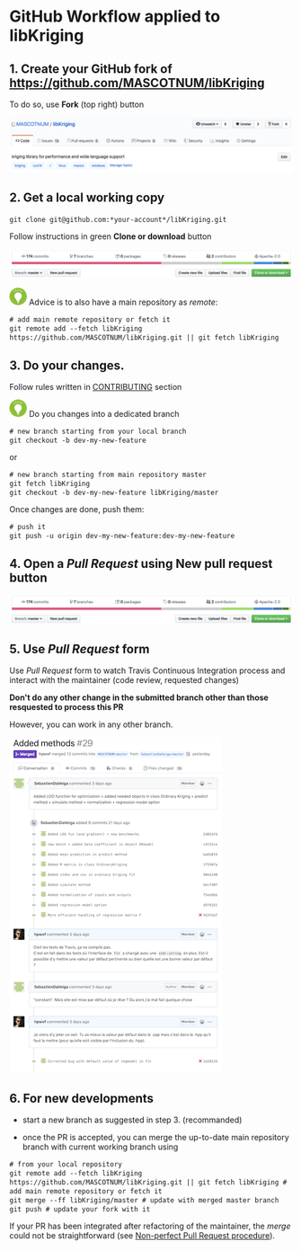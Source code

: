 
# GitHub Workflow applied to libKriging 

## 1. Create your GitHub fork of https://github.com/MASCOTNUM/libKriging
   
   To do so, use **Fork** (top right) button 

   ![](docs/images/GitHub-screenshot-main.png)

## 2. Get a local working copy

   ```
   git clone git@github.com:*your-account*/libKriging.git 
   ```

   Follow instructions in green **Clone or download** button

   ![](docs/images/GitHub-screenshot-work.png)
   
   ![](docs/images/tip.png) Advice is to also have a main repository as *remote*:
   
   ```
   # add main remote repository or fetch it
   git remote add --fetch libKriging https://github.com/MASCOTNUM/libKriging.git || git fetch libKriging
   ```
   
## 3. Do your changes.

   Follow rules written in [CONTRIBUTING](CONTRIBUTING.md) section

   ![](docs/images/tip.png) Do you changes into a dedicated branch
   
   ```
   # new branch starting from your local branch
   git checkout -b dev-my-new-feature
   ```
   or
   ```
   # new branch starting from main repository master
   git fetch libKriging
   git checkout -b dev-my-new-feature libKriging/master
   ```

   Once changes are done, push them:
   
   ```
   # push it
   git push -u origin dev-my-new-feature:dev-my-new-feature
   ```
   
## 4. Open a *Pull Request* using **New pull request** button

   ![](docs/images/GitHub-screenshot-work.png)

## 5. Use *Pull Request* form
 
   Use *Pull Request* form to watch Travis Continuous Integration process and interact with the maintainer (code review, requested changes) 

   **Don't do any other change in the submitted branch other than those resquested to process this PR**
   
   However, you can work in any other branch.
   
   ![](docs/images/GitHub-screenshot-PR-form.png)

## 6. For new developments

* start a new branch as suggested in step 3. (recommanded)
   
* once the PR is accepted, you can merge the up-to-date main repository branch with current working branch using

```
# from your local repository
git remote add --fetch libKriging https://github.com/MASCOTNUM/libKriging.git || git fetch libKriging # add main remote repository or fetch it
git merge --ff libKriging/master # update with merged master branch
git push # update your fork with it
```

  If your PR has been integrated after refactoring of the maintainer, the *merge* could not be straightforward (see [Non-perfect Pull Request procedure](CONTRIBUTING.md#non-perfect-pull-request-procedure)). 
